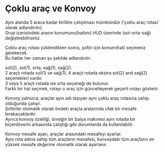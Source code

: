 # Çoklu araç ve Konvoy
  
Aynı alanda 5 araca kadar birlikte çalışılması mümkündür ('çoklu araç rotası' olarak adlandırılır).  
Grup içerisindeki aracın konumunu(hattını) HUD üzerinde (sol-orta-sağ) değiştirebilirsiniz.  


  
Çoklu araç rotası yüklendikten sonra, şoför için konum(hat) seçmeniz gerekecek.  
Bu hatlar her zaman şu şekilde adlandırılır:  

sol(2), sol(1), orta, sağ(1), sağ(2).  
2 araçlı rotada sol(1) ve sağ(1), 4 araçlı rotada ekstra sol(2) and sağ(2) seçenekleri vardır.  
3 veya 5 araçlı rotada ise orta seçeneği de bulunur.  
Farklı bir hat seçmek, rotayı o araç için güncelleyerek geçerli rotayı gösterir.  


  
Konvoy yalnızca, araçlar aynı adı taşıyan aynı çoklu araç rotasına sahip olduğunda çalışır.  
Şoförler otomatik olarak öndeki araçla aralarında ufak bir mesafe bırakacaklardır.  
Ayrıca konvoy özelliği, örneğin bir balya makinesi aynı rotada bir biçerdöverin arkasında çalıştığı gibi durumlarda da kullanılabilir.  


  
Konvoy mesafe ayarı, araçlar arasındaki mesafeyi ayarlar.  
Aynı rota adına sahip tüm araçların mesafesi, konvoydaki tüm araçların en yüksek mesafe değerine otomatik olarak ayarlanır.  


